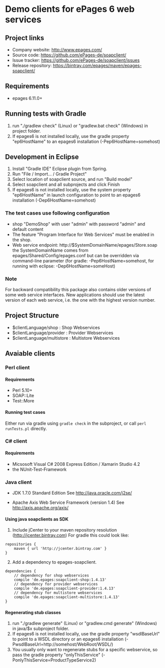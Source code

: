 # Demo clients for ePages 6 web services #

## Project links ##

- Company website: http://www.epages.com/
- Source code: https://github.com/ePages-de/soapclient/
- Issue tracker: https://github.com/ePages-de/soapclient/issues
- Release repository: https://bintray.com/epages/maven/epages-soapclient/

## Requirements ##

- epages 6.11.0+

## Running tests with Gradle ##

1. run "./gradlew check" (Linux) or "gradlew.bat check" (Windows) in project folder.
2. If epages6 is not installed locally, use the
   gradle property "ep6HostName" to an epages6 installation (-Pep6HostName=somehost)

## Development in Eclipse ##

1. Install "Gradle IDE" Eclipse plugin from Spring.
2. Run "File / Import... / Gradle Project"
3. Select location of soapclient source, and run "Build model"
4. Select soapclient and all subprojects and click Finish
5. If epages6 is not installed locally, use the
   system property "ep6HostName" in launch configuration to point
   to an epages6 installation (-Dep6HostName=somehost)

### The test cases use following configuration ###

- shop "DemoShop" with user "admin" with password "admin" and default content
- The feature "Program Interface for Web Services" must be enabled in the shop.
- Web service endpoint: http://$SystemDomainName/epages/Store.soap
  the SystemDomainName comes from epages/Shared/Config/epages.conf
  but can be overridden via command-line parameter (for gradle: -Pep6HostName=somehost,
  for running with eclipse: -Dep6HostName=someHost)

### Note ###

For backward compatibility this package also contains older versions of some
web service interfaces. New applications should use the latest version of each
web service, i.e. the one with the highest version number.

## Project Structure ##

- $clientLanguage/shop : Shop Webservices
- $clientLanguage/provider : Provider Webservices
- $clientLanguage/multistore : Multistore Webservices

## Avaiable clients ##

### Perl client ###

#### Requirements ####

- Perl 5.10+
- SOAP::Lite
- Test::More

#### Running test cases ####

Either run via gradle using ```gradle check``` in the subproject, or call ```perl runTests.pl``` directly.

### C# client ###

#### Requirements ####

- Micsosoft Visual C# 2008 Express Edition / Xamarin Studio 4.2
- the NUnit-Test-Framework

### Java client ###

- JDK 1.7.0 Standard Edition
  See http://java.oracle.com/j2se/

- Apache Axis Web Service Framework (version 1.4)
  See http://axis.apache.org/axis/

#### Using java soapclients as SDK ####

1. Include jCenter to your maven repository resolution (http://jcenter.bintray.com)
   For gradle this could look like:
```
repositories {
    maven { url 'http://jcenter.bintray.com' }
}
```

2. Add a dependency to epages-soapclient.
```
dependencies {
    // dependency for shop webservices
    compile 'de.epages:soapclient-shop:1.4.13'
    // dependency for provider webservices
    compile 'de.epages:soapclient-provider:1.4.13'
    // dependency for multistore webservices
    compile 'de.epages:soapclient-multistore:1.4.13'
}
```

#### Regenerating stub classes ####

1. run "./gradlew generate" (Linux) or "gradlew.cmd generate" (Windows) in java/$x subproject folder.
2. If epages6 is not installed locally, use the
   gradle property "wsdlBaseUrl" to point to a WSDL directory or an epages6
   installation (-PwsdlBaseUrl=http://somehost/WebRoot/WSDL/)
3. You usually only want to regenerate stubs for a specific webservice, so pass
   the gradle property "onlyThisService" (-PonlyThisService=ProductTypeService2)


